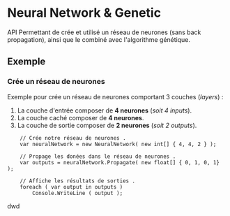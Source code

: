 # Neural Network & Genetic
API Permettant de crée et utilisé un réseau de neurones (sans back propagation), ainsi que le combiné avec l'algorithme génétique.

## Exemple
### Crée un réseau de neurones
Exemple pour crée un réseau de neurones comportant 3 couches (*layers*) :
1. La couche d'entrée composer de **4 neurones** (*soit 4 inputs*).
2. La couche caché composer de **4 neurones**.
3. La couche de sortie composer de **2 neurones** (*soit 2 outputs*).
``` Csharp
    // Crée notre réseau de neurones .
    var neuralNetwork = new NeuralNetwork( new int[] { 4, 4, 2 } );

    // Propage les donées dans le réseau de neurones .
    var outputs = neuralNetwork.Propagate( new float[] { 0, 1, 0, 1} );

    // Affiche les résultats de sorties .
    foreach ( var output in outputs )
        Console.WriteLine ( output );
```
dwd